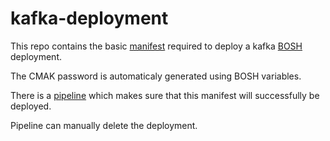 # kafka-deployment

This repo contains the basic [manifest](./manifest.yml) required to deploy a kafka [BOSH](https://bosh.io) deployment.

The CMAK password is automaticaly generated using BOSH variables.

There is a [pipeline](./ci/pipeline.yml) which makes sure that this manifest will successfully be deployed.

Pipeline can manually delete the deployment.